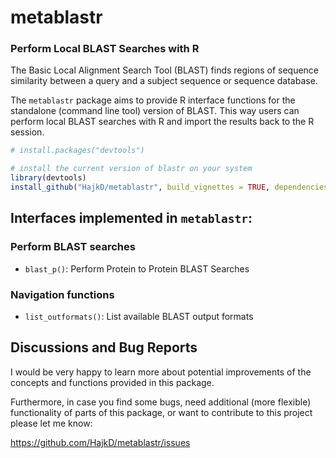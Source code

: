 # metablastr
### Perform Local BLAST Searches with R
The Basic Local Alignment Search Tool (BLAST) finds regions of sequence similarity between a query and a subject sequence or sequence database.

The `metablastr` package aims to provide R interface functions for the standalone (command line tool) version
of BLAST. This way users can perform local BLAST searches with R and import the results back
to the R session.


```r
# install.packages("devtools")

# install the current version of blastr on your system
library(devtools)
install_github("HajkD/metablastr", build_vignettes = TRUE, dependencies = TRUE)
```


## Interfaces implemented in `metablastr`:

### Perform BLAST searches 
- `blast_p()`: Perform Protein to Protein BLAST Searches


### Navigation functions
- `list_outformats()`: List available BLAST output formats

## Discussions and Bug Reports

I would be very happy to learn more about potential improvements of the concepts and functions provided in this package.

Furthermore, in case you find some bugs, need additional (more flexible) functionality of parts of this package, or want to contribute to this project please let me know:

https://github.com/HajkD/metablastr/issues
